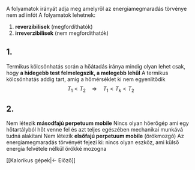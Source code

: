 A folyamatok irányát adja meg amelyről az energiamegmaradás törvénye nem ad infót
A folyamatok lehetnek:
1. **reverzibilisek** (megfordíthatók)
2. **irreverzibilisek** (nem megfordíthatók)

## 1.
Termikus kölcsönhatás során a hőátadás iránya mindig olyan lehet csak, hogy **a hidegebb test felmelegszik, a melegebb lehűl**
A termikus kölcsönhatás addig tart, amíg a hőmérséklet ki nem egyenlítődik
$$
T_1 < T_2 \quad \Rightarrow \quad T_1 < T_k < T_2
$$

## 2.
Nem létezik **másodfajú perpetuum mobile**
Nincs olyan hőerőgép ami egy hőtartályból hőt venne fel és azt teljes egészében mechanikai munkává tudná alakítani
Nem létezik **elsőfajú perpetuum mobile** (örökmozgó)
Az energiamegmaradás törvényét fejezi ki: nincs olyan eszköz, ami külső energia felvétele nélkül örökké mozogna


[[Kalorikus gépek|← Előző]]